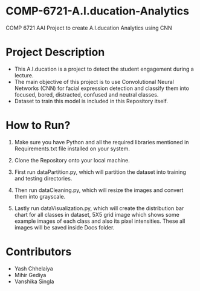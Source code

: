 # COMP-6721-A.I.ducation-Analytics
COMP 6721 AAI Project to create A.I.ducation Analytics using CNN

# Project Description

- This A.I.ducation is a project to detect the student engagement during a lecture. 
- The main objective of this project is to use Convolutional Neural Networks (CNN) for facial expression detection and classify them into focused, bored, distracted, confused and neutral classes.
- Dataset to train this model is included in this Repository itself.

# How to Run?

1. Make sure you have Python and all the required libraries mentioned in Requirements.txt file installed on your system.

2. Clone the Repository onto your local machine.

3. First run dataPartition.py, which will partition the dataset into training and testing directories.

4. Then run dataCleaning.py, which will resize the images and convert them into grayscale.

5. Lastly run dataVisualization.py, which will create the distribution bar chart for all classes in dataset, 5X5 grid image which shows some example images of each class and also its pixel intensities. These all images will be saved inside Docs folder.

# Contributors

- Yash Chhelaiya
- Mihir Gediya
- Vanshika Singla